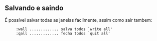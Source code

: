 Salvando e saindo
-----------------

É possível salvar todas as janelas facilmente, assim como sair tambem:

         :wall ............. salva todos `write all'
         :qall ............. fecha todos `quit all'